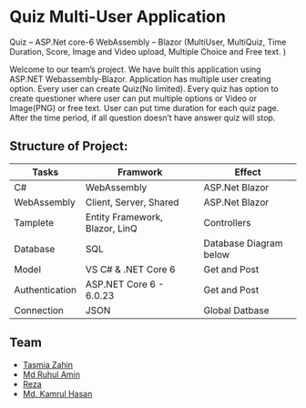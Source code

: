 # Quiz Multi-User Application
Quiz – ASP.Net core-6 WebAssembly – Blazor (MultiUser, MultiQuiz, Time Duration, Score, Image and Video upload, Multiple Choice and Free text. )

Welcome to our team’s project. We have built this application using ASP.NET Webassembly-Blazor. Application has multiple user creating option. Every user can create Quiz(No limited). Every quiz has option to create questioner where user can put multiple options or Video or Image(PNG) or free text. User can put time duration for each quiz page. After the time period, if all question doesn’t have answer quiz will stop. 

## Structure of Project:
|   Tasks     |   Framwork    |  Effect  |
|-----|--------|-------|
|C# |  WebAssembly   | ASP.Net Blazor
|WebAssembly | Client, Server, Shared | ASP.Net Blazor
|Tamplete | Entity Framework, Blazor, LinQ | Controllers
|Database | SQL | Database Diagram below
|Model | VS C# & .NET Core 6   | Get and Post
|Authentication | ASP.NET Core 6 - 6.0.23  | Get and Post
|Connection |  JSON   |  Global Datbase

## Team
- [Tasmia Zahin](https://github.com/tasmiazahin)
- [Md Ruhul Amin](https://github.com/Md-Ruhul-Amin-Rony)
- [Reza](https://github.com/Rezaeskandar)
- [Md. Kamrul Hasan](https://github.com/chasmkhasan)

